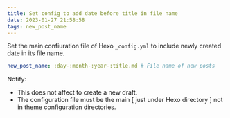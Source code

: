 ```yaml
---
title: Set config to add date before title in file name
date: 2023-01-27 21:58:58
tags: new_post_name
---
```


Set the main confiuration file of Hexo `_config.yml` to include newly created date in its file name.

```yaml
new_post_name: :day-:month-:year-:title.md # File name of new posts
```

Notify:
- This does not affect to create a new draft.
- The configuration file must be the main [ just under Hexo directory ] not in theme configuration directories.